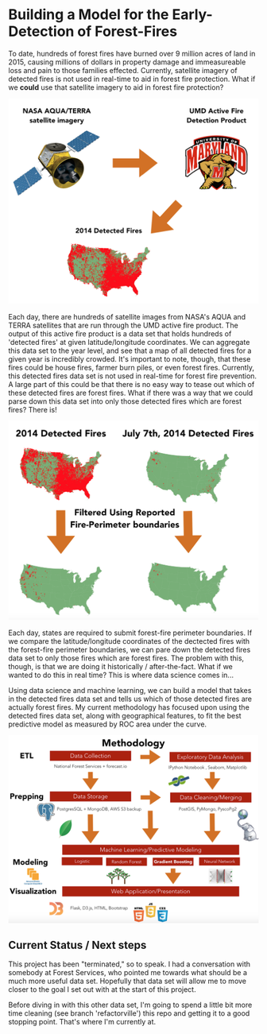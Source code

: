 # Building a Model for the Early-Detection of Forest-Fires

To date, hundreds of forest fires have burned over 9 million acres of land in 2015, causing millions of dollars in property damage and immeasureable loss and pain to those families effected. Currently, satellite imagery of detected fires is not used in real-time to aid in forest fire protection. What if we **could** use that satellite imagery to aid in forest fire protection?

![Intro Image 1](./readme_imgs/readme_1.png)

Each day, there are hundreds of satellite images from NASA's AQUA and TERRA satellites that are run through the UMD active fire product. The output of this active fire product is a data set that holds hundreds of 'detected fires' at given latitude/longitude coordinates. We can aggregate this data set to the year level, and see that a map of all detected fires for a given year is incredibly crowded. It's important to note, though, that these fires could be house fires, farmer burn piles, or even forest fires. Currently, this detected fires data set is not used in real-time for forest fire prevention. A large part of this could be that there is no easy way to tease out which of these detected fires are forest fires. What if there was a way that we could parse down this data set into only those detected fires which are forest fires? There is!

![Intro Image 2](./readme_imgs/readme_2.png)

Each day, states are required to submit forest-fire perimeter boundaries. If we compare the latitude/longitude coordinates of the dectected fires with the forest-fire perimeter boundaries, we can pare down the detected fires data set to only those fires which are forest fires. The problem with this, though, is that we are doing it historically / after-the-fact. What if we wanted to do this in real time? This is where data science comes in... 

Using data science and machine learning, we can build a model that takes in the detected fires data set and tells us which of those detected fires are actually forest fires.  My current methodology has focused upon using the detected fires data set, along with geographical features, to fit the best predictive model as measured by ROC area under the curve. 

![Intro Image 3](./readme_imgs/readme_3.png)

## Current Status / Next steps

This project has been "terminated," so to speak. I had a conversation with somebody at Forest Services, who pointed me towards what should be a much more useful data set. Hopefully that data set will allow me to move closer to the goal I set out with at the start of this project. 

Before diving in with this other data set, I'm going to spend a little bit more time cleaning (see branch 'refactorville') this repo and getting it to a good stopping point. That's where I'm currently at. 



